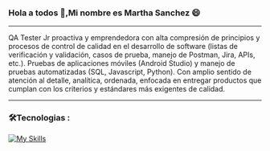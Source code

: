 ### Hola a todos 👋,Mi nombre es Martha Sanchez 😄
---
QA Tester Jr proactiva y emprendedora con alta compresión de principios y procesos de control de calidad en el desarrollo de software (listas de verificación y validación, casos de prueba, manejo de Postman, Jira, APIs, etc.).
Pruebas de aplicaciones móviles (Android Studio) y manejo de pruebas automatizadas (SQL, Javascript, Python). Con amplio  sentido de atención al detalle, analítica, ordenada, enfocada en entregar productos que cumplan con los criterios y estándares más exigentes de  calidad.

---

### :hammer_and_wrench:Tecnologias :
<div id="header" align="left">
  
   [![My Skills](https://skillicons.dev/icons?i=py,postman,java,postgres,github,unreal,js,html,css)](https://skillicons.dev)

</div>
<!--
**Martha120721/Martha120721** is a ✨ _special_ ✨ repository because its `README.md` (this file) appears on your GitHub profile.

Here are some ideas to get you started:

- 🔭 I’m currently working on ...
- 🌱 I’m currently learning ...
- 👯 I’m looking to collaborate on ...
- 🤔 I’m looking for help with ...
- 💬 Ask me about ...
- 📫 How to reach me: ...
- 😄 Pronouns: ...
- ⚡ Fun fact: ...
-->
